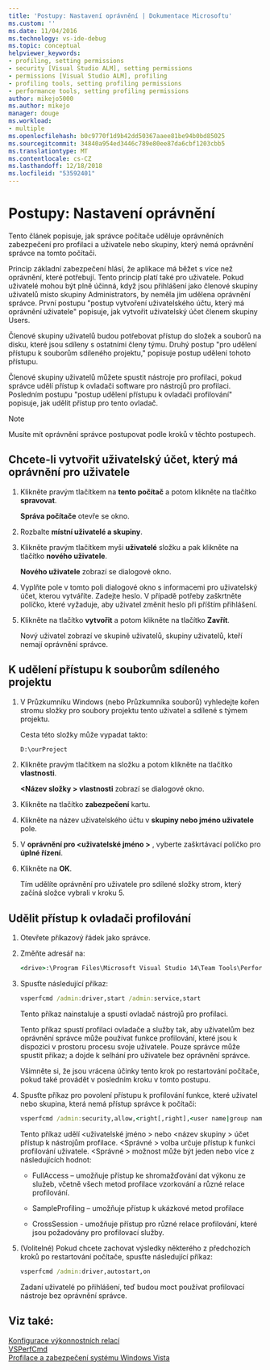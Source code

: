 ```yaml
---
title: 'Postupy: Nastavení oprávnění | Dokumentace Microsoftu'
ms.custom: ''
ms.date: 11/04/2016
ms.technology: vs-ide-debug
ms.topic: conceptual
helpviewer_keywords:
- profiling, setting permissions
- security [Visual Studio ALM], setting permissions
- permissions [Visual Studio ALM], profiling
- profiling tools, setting profiling permissions
- performance tools, setting profiling permissions
author: mikejo5000
ms.author: mikejo
manager: douge
ms.workload:
- multiple
ms.openlocfilehash: b0c9770f1d9b42dd50367aaee81be94b0bd85025
ms.sourcegitcommit: 34840a954ed3446c789e80ee87da6cbf1203cbb5
ms.translationtype: MT
ms.contentlocale: cs-CZ
ms.lasthandoff: 12/18/2018
ms.locfileid: "53592401"
---
```

# <a name="how-to-set-permissions"></a>Postupy: Nastavení oprávnění

Tento článek popisuje, jak správce počítače uděluje oprávněních zabezpečení pro profilaci a uživatele nebo skupiny, který nemá oprávnění správce na tomto počítači.

Princip základní zabezpečení hlásí, že aplikace má běžet s více než oprávnění, které potřebují. Tento princip platí také pro uživatele. Pokud uživatelé mohou být plně účinná, když jsou přihlášení jako členové skupiny uživatelů místo skupiny Administrators, by neměla jim udělena oprávnění správce. První postupu "postup vytvoření uživatelského účtu, který má oprávnění uživatele" popisuje, jak vytvořit uživatelský účet členem skupiny Users.

Členové skupiny uživatelů budou potřebovat přístup do složek a souborů na disku, které jsou sdíleny s ostatními členy týmu. Druhý postup "pro udělení přístupu k souborům sdíleného projektu," popisuje postup udělení tohoto přístupu.

Členové skupiny uživatelů můžete spustit nástroje pro profilaci, pokud správce udělí přístup k ovladači software pro nástrojů pro profilaci. Posledním postupu "postup udělení přístupu k ovladači profilování" popisuje, jak udělit přístup pro tento ovladač.

> [!NOTE]
> Musíte mít oprávnění správce postupovat podle kroků v těchto postupech.

## <a name="to-create-a-user-account-that-has-user-permissions"></a>Chcete-li vytvořit uživatelský účet, který má oprávnění pro uživatele

1. Klikněte pravým tlačítkem na **tento počítač** a potom klikněte na tlačítko **spravovat**.

     **Správa počítače** otevře se okno.

2. Rozbalte **místní uživatelé a skupiny**.

3. Klikněte pravým tlačítkem myši **uživatelé** složku a pak klikněte na tlačítko **nového uživatele**.

     **Nového uživatele** zobrazí se dialogové okno.

4. Vyplňte pole v tomto poli dialogové okno s informacemi pro uživatelský účet, kterou vytváříte. Zadejte heslo. V případě potřeby zaškrtněte políčko, které vyžaduje, aby uživatel změnit heslo při příštím přihlášení.

5. Klikněte na tlačítko **vytvořit** a potom klikněte na tlačítko **Zavřít**.

     Nový uživatel zobrazí ve skupině uživatelů, skupiny uživatelů, kteří nemají oprávnění správce.

## <a name="to-grant-access-to-shared-project-files"></a>K udělení přístupu k souborům sdíleného projektu

1. V Průzkumníku Windows (nebo Průzkumníka souborů) vyhledejte kořen stromu složky pro soubory projektu tento uživatel a sdílené s týmem projektu.

     Cesta této složky může vypadat takto:

    ```cmd
    D:\ourProject
    ```

2. Klikněte pravým tlačítkem na složku a potom klikněte na tlačítko **vlastnosti**.

     **\<Název složky > vlastnosti** zobrazí se dialogové okno.

3. Klikněte na tlačítko **zabezpečení** kartu.

4. Klikněte na název uživatelského účtu v **skupiny nebo jméno uživatele** pole.

5. V **oprávnění pro \<uživatelské jméno >** , vyberte zaškrtávací políčko pro **úplné řízení**.

6. Klikněte na **OK**.

     Tím udělíte oprávnění pro uživatele pro sdílené složky strom, který začíná složce vybrali v kroku 5.

## <a name="to-grant-access-to-the-profiling-driver"></a>Udělit přístup k ovladači profilování

1. Otevřete příkazový řádek jako správce.

2. Změňte adresář na:

    ```cmd
    <drive>:\Program Files\Microsoft Visual Studio 14\Team Tools\Performance Tools
    ```

3. Spusťte následující příkaz:

    ```cmd
    vsperfcmd /admin:driver,start /admin:service,start
    ```

     Tento příkaz nainstaluje a spustí ovladač nástrojů pro profilaci.

     Tento příkaz spustí profilaci ovladače a služby tak, aby uživatelům bez oprávnění správce může používat funkce profilování, které jsou k dispozici v prostoru procesu svoje uživatele. Pouze správce může spustit příkaz; a dojde k selhání pro uživatele bez oprávnění správce.

     Všimněte si, že jsou vrácena účinky tento krok po restartování počítače, pokud také provádět v posledním kroku v tomto postupu.

4. Spusťte příkaz pro povolení přístupu k profilování funkce, které uživatel nebo skupina, která nemá přístup správce k počítači:

    ```cmd
    vsperfcmd /admin:security,allow,<right[,right],<user name|group name>
    ```

     Tento příkaz udělí \<uživatelské jméno > nebo \<název skupiny > účet přístup k nástrojům profilace. \<Správné > volba určuje přístup k funkci profilování uživatele. \<Správné > možnost může být jeden nebo více z následujících hodnot:

    - FullAccess – umožňuje přístup ke shromažďování dat výkonu ze služeb, včetně všech metod profilace vzorkování a různé relace profilování.

    - SampleProfiling – umožňuje přístup k ukázkové metod profilace

    - CrossSession - umožňuje přístup pro různé relace profilování, které jsou požadovány pro profilovací služby.

5. (Volitelné) Pokud chcete zachovat výsledky některého z předchozích kroků po restartování počítače, spusťte následující příkaz:

    ```cmd
    vsperfcmd /admin:driver,autostart,on
    ```

   Zadaní uživatelé po přihlášení, teď budou moct používat profilovací nástroje bez oprávnění správce.

## <a name="see-also"></a>Viz také:

[Konfigurace výkonnostních relací](../profiling/configuring-performance-sessions.md)  
[VSPerfCmd](../profiling/vsperfcmd.md)  
[Profilace a zabezpečení systému Windows Vista](../profiling/profiling-and-windows-vista-security.md)